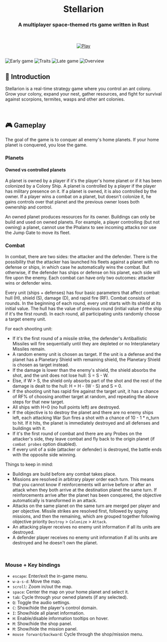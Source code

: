 <div align="center">

# Stellarion
### A multiplayer space-themed rts game written in Rust

<br><br>
[![Play](https://gist.githubusercontent.com/cxmeel/0dbc95191f239b631c3874f4ccf114e2/raw/play.svg)](https://tvdboom.itch.io/stellarion)
<br><br>
</div>

<img src="https://github.com/tvdboom/stellarion/blob/master/assets/images/scenery/s1.png?raw=true" alt="Early game">
<img src="https://github.com/tvdboom/stellarion/blob/master/assets/images/scenery/s2.png?raw=true" alt="Traits">
<img src="https://github.com/tvdboom/stellarion/blob/master/assets/images/scenery/s3.png?raw=true" alt="Late game">
<img src="https://github.com/tvdboom/stellarion/blob/master/assets/images/scenery/s4.png?raw=true" alt="Overview">

<br>

## 📜 Introduction

Stellarion is a real-time strategy game where you control an ant colony. Grow your colony,
expand your nest, gather resources, and fight for survival against scorpions, termites, wasps and
other ant colonies.

<br>

## 🎮 Gameplay

The goal of the game is to conquer all enemy's home planets. If your home planet is conquered, 
you lose the game.

### Planets

#### Owned vs controlled planets

A planet is owned by a player if it's the player's home planet or if it has been colonized by a
Colony Ship. A planet is controlled by a player if the player has military presence on it. If a
planet is owned, it is also controlled by the owner. If a player wins a combat on a planet, but
doesn't colonize it, he gains controls over that planet and the previous owner loses both 
ownership and control.

An owned planet produces resources for its owner. Buildings can only be build and used on owned
planets. For example, a player controlling (but not owning) a planet, cannot use the Phalanx to
see incoming attacks nor use the Jump Gate to move its fleet.

### Combat

In combat, there are two sides: the attacker and the defender. There is the possibility that 
the attacker has launched his fleets against a planet with no defense or ships, in which case 
he automatically wins the combat. But otherwise, if the defender has ships or defense on his 
planet, each side will fire upon the enemy. Each combat can have only two outcomes: attacker 
wins or defender wins.

Every unit (ships + defenses) has four basic parameters that affect combat: hull (H), shield (S), 
damage (D), and rapid fire (RF). Combat consists of rounds. In the beginning of each round, every 
unit starts with its shield at its initial value. The hull has the value of previous round 
(initial value of the ship if it's the first round). In each round, all participating units 
randomly choose a target enemy unit.

For each shooting unit:

- If it's the first round of a missile strike, the defender's Antiballistic Missiles will fire
  sequentially until they are depleted or no Interplanetary Missiles remain.
- A random enemy unit is chosen as target. If the unit is a defense and the planet has a 
  Planetary Shield with remaining shield, the Planetary Shield is chosen as target instead.
- If the damage is lower than the enemy's shield, the shield absorbs the shot, and the unit does 
  not lose hull: S = S - W.
- Else, if W > S, the shield only absorbs part of the shot and the rest of the damage is dealt to 
  the hull: H = H - (W - S) and S = 0.
- If the shooting unit has rapid fire against the target unit, it has a chance of RF% of choosing 
  another target at random, and repeating the above steps for that new target.
- All ships with H=0 (no hull points left) are destroyed.
- If the objective is to destroy the planet and there are no enemy ships left, each attacking 
  War Sun fires a shot with a chance of 10 - 1 * n_turn to hit. If it hits, the planet is
  immediately destroyed and all defenses and buildings with it.
- If it's the first round of combat and there are any Probes on the attacker's side, they leave 
  combat and fly back to the origin planet (if `combat probes` option disabled).
- If every unit of a side (attacker or defender) is destroyed, the battle ends with the opposite 
  side winning.


Things to keep in mind:

- Buildings are build before any combat takes place.
- Missions are resolved in arbitrary player order each turn. This means that you cannot know if
  reinforcements will arrive before or after an attack when they both arrive at the destination
  planet the same turn. If reinforcements arrive after the planet has been conquered, the objective
  automatically is transformed in an attack.
- Attacks on the same planet on the same turn are merged per player and per objective. Missile
  strikes are resolved first, followed by spying missions, and then the remaining, which are
  grouped together following objective priority `Destroy` > `Colonize` > `Attack`.
- An attacking player receives no enemy unit information if all its units are destroyed.
- A defender player receives no enemy unit information if all its units are destroyed and he
  doesn't own the planet.

<br>

### Mouse + Key bindings

- `escape`: Enter/exit the in-game menu.
- `w-a-s-d`: Move the map.
- `scroll`: Zoom in/out the map.
- `space`: Center the map on your home planet and select it.
- `tab`: Cycle through your owned planets (if any selected).
- `Q`: Toggle the audio settings.
- `C`: Show/hide the player's control domain.
- `I`: Show/hide all planet information.
- `H`: Enable/disable information tooltips on hover.
- `M`: Show/hide the shop panel.
- `M`: Show/hide the mission panel.
- `mouse forward/backward`: Cycle through the shop/mission menu.
